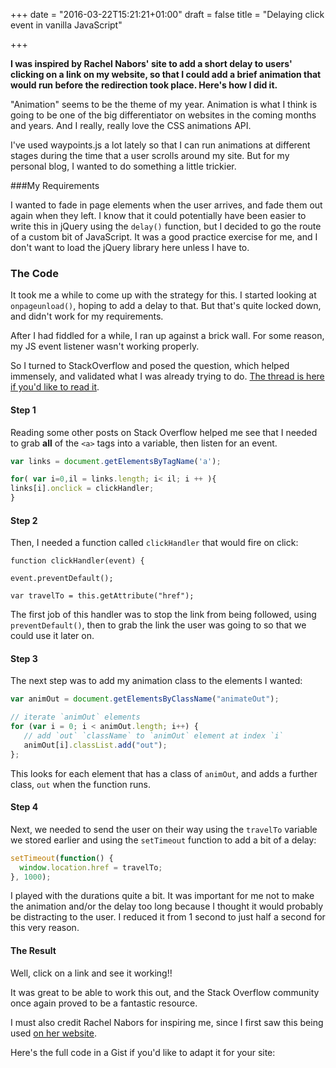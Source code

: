 +++
date = "2016-03-22T15:21:21+01:00"
draft = false
title = "Delaying click event in vanilla JavaScript"

+++

**I was inspired by Rachel Nabors' site to add a short delay to users' clicking on a link on my website, so that I could add a brief animation that would run before the redirection took place. Here's how I did it.**

"Animation" seems to be the theme of my year. Animation is what I think is going to be one of the big differentiator on websites in the coming months and years. And I really, really love the CSS animations API.

I've used waypoints.js a lot lately so that I can run animations at different stages during the time that a user scrolls around my site. But for my personal blog, I wanted to do something a little trickier.

###My Requirements

I wanted to fade in page elements when the user arrives, and fade them out again when they left. I know that it could potentially have been easier to write this in jQuery using the `delay()` function, but I decided to go the route of a custom bit of JavaScript. It was a good practice exercise for me, and I don't want to load the jQuery library here unless I have to.

### The Code

It took me a while to come up with the strategy for this. I started looking at `onpageunload()`, hoping to add a delay to that. But that's quite locked down, and didn't work for my requirements.

After I had fiddled for a while, I ran up against a brick wall. For some reason, my JS event listener wasn't working properly.

So I turned to StackOverflow and posed the question, which helped immensely, and validated what I was already trying to do. [The thread is here if you'd like to read it](http://stackoverflow.com/questions/36125391/vanilla-js-delay-click-event-to-add-animation/36126631 "vanilla JS: delay click event").

#### Step 1

Reading some other posts on Stack Overflow helped me see that I needed to grab **all** of the `<a>` tags into a variable, then listen for an event.

```js
var links = document.getElementsByTagName('a');

for( var i=0,il = links.length; i< il; i ++ ){
links[i].onclick = clickHandler;
}
```

#### Step 2

Then, I needed a function called `clickHandler` that would fire on click:

```
function clickHandler(event) {

event.preventDefault();

var travelTo = this.getAttribute("href");
```
The first job of this handler was to stop the link from being followed, using `preventDefault()`, then to grab the link the user was going to so that we could use it later on.

#### Step 3

The next step was to add my animation class to the elements I wanted:

```js
var animOut = document.getElementsByClassName("animateOut");

// iterate `animOut` elements
for (var i = 0; i < animOut.length; i++) {
   // add `out` `className` to `animOut` element at index `i`
   animOut[i].classList.add("out");
};
```

This looks for each element that has a class of `animOut`, and adds a further class, `out` when the function runs.

#### Step 4

Next, we needed to send the user on their way using the `travelTo` variable we stored earlier and using  the `setTimeout` function to add a bit of a delay:

```js
setTimeout(function() {
  window.location.href = travelTo;
}, 1000);
```

I played with the durations quite a bit. It was important for me not to make the animation and/or the delay too long because I thought it would probably be distracting to the user. I reduced it from 1 second to just half a second for this very reason.

#### The Result

Well, click on a link and see it working!!

It was great to be able to work this out, and the Stack Overflow community once again proved to be a fantastic resource.

I must also credit Rachel Nabors for inspiring me, since I first saw this being used [on her website](http://rachelnabors.com/ "Rachel Nabors' portfolio site").

Here's the full code in a Gist if you'd like to adapt it for your site:
